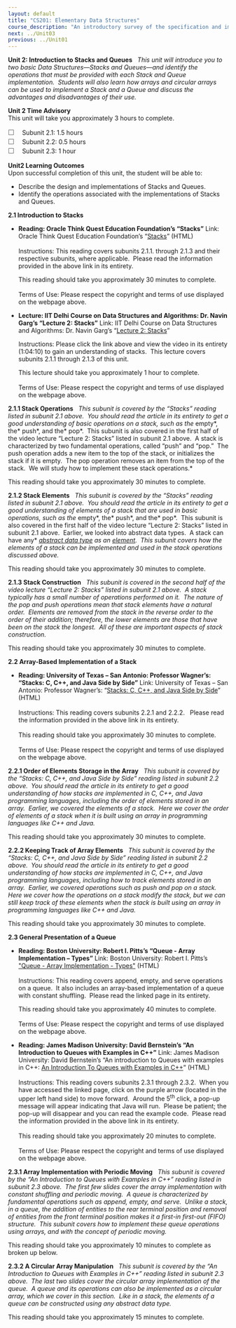```yaml
---
layout: default
title: "CS201: Elementary Data Structures"
course_description: "An introductory survey of the specification and implementation of basic abstract data types and their associated algorithms. Structures discussed include stacks, queues, lists, sorting and selection, searching, graphs, hashing, and performance tradeoffs of different implementations and asymptotic analysis of running time and memory usage."
next: ../Unit03
previous: ../Unit01
---
```

**Unit 2: Introduction to Stacks and Queues** <span id="2"></span> 
*This unit will introduce you to two basic Data Structures—Stacks and
Queues—and identify the operations that must be provided with each Stack
and Queue implementation.  Students will also learn how arrays and
circular arrays can be used to implement a Stack and a Queue and discuss
the advantages and disadvantages of their use.*

**Unit 2 Time Advisory**  
This unit will take you approximately 3 hours to complete.  
  
 <span
style="color: rgb(85, 85, 85); font-family: 'Myriad Pro', 'Gill Sans', 'Gill Sans MT', Calibri, sans-serif; font-size: 16px; line-height: 21px; text-align: left; -webkit-text-size-adjust: none; ">☐
   </span>Subunit 2.1: 1.5 hours  
 <span
style="color: rgb(85, 85, 85); font-family: 'Myriad Pro', 'Gill Sans', 'Gill Sans MT', Calibri, sans-serif; font-size: 16px; line-height: 21px; text-align: left; -webkit-text-size-adjust: none; ">☐
   </span>Subunit 2.2: 0.5 hours  
 <span
style="color: rgb(85, 85, 85); font-family: 'Myriad Pro', 'Gill Sans', 'Gill Sans MT', Calibri, sans-serif; font-size: 16px; line-height: 21px; text-align: left; -webkit-text-size-adjust: none; ">☐
   </span>Subunit 2.3: 1 hour

**Unit2 Learning Outcomes**  
Upon successful completion of this unit, the student will be able to:
-   Describe the design and implementations of Stacks and Queues.
-   Identify the operations associated with the implementations of
    Stacks and Queues.  

**2.1 Introduction to Stacks** <span id="2.1"></span> 
-   **Reading: Oracle Think Quest Education Foundation’s “Stacks”**
    Link: Oracle Think Quest Education Foundation’s
    “[Stacks](http://wayback.archive-it.org/3635/20130722193840/http://library.thinkquest.org/C005618/text/stacks.htm)”
    (HTML)  
        
     Instructions: This reading covers subunits 2.1.1. through 2.1.3 and
    their respective subunits, where applicable.  Please read the
    information provided in the above link in its entirety.  
      
     This reading should take you approximately 30 minutes to
    complete.  
        
     Terms of Use: Please respect the copyright and terms of use
    displayed on the webpage above.

-   **Lecture: IIT Delhi Course on Data Structures and Algorithms: Dr.
    Navin Garg’s “Lecture 2: Stacks”**
    Link: IIT Delhi Course on Data Structures and Algorithms: Dr. Navin
    Garg’s “[Lecture 2:
    Stacks](http://www.youtube.com/watch?v=g1USSZVWDsY)”  
      
     Instructions: Please click the link above and view the video in its
    entirety (1:04:10) to gain an understanding of stacks.  This lecture
    covers subunits 2.1.1 through 2.1.3 of this unit.      
      
     This lecture should take you approximately 1 hour to complete.  
        
     Terms of Use: Please respect the copyright and terms of use
    displayed on the webpage above.

**2.1.1 Stack Operations** <span id="2.1.1"></span> 
*This subunit is covered by the “Stacks” reading listed in subunit 2.1
above.  You should read the article in its entirety to get a good
understanding of basic operations on a stack, such as the* empty*, the*
push*, and the* pop*.  This subunit is also covered in the first half of
the video lecture “Lecture 2: Stacks” listed in subunit 2.1 above.  A
stack is characterized by two fundamental operations, called “push” and
“pop.”  The push operation adds a new item to the top of the stack, or
initializes the stack if it is empty.  The pop operation removes an item
from the top of the stack.  We will study how to implement these stack
operations.*  
  
 This reading should take you approximately 30 minutes to complete.

**2.1.2 Stack Elements** <span id="2.1.2"></span> 
*This subunit is covered by the “Stacks” reading listed in subunit 2.1
above.  You should read the article in its entirety to get a good
understanding of elements of a stack that are used in basic operations,
such as the* empty*, the* push*, and the* pop*.  This subunit is also
covered in the first half of the video lecture “Lecture 2: Stacks”
listed in subunit 2.1 above.  Earlier, we looked into abstract data
types.  A stack can have any* *[abstract data
type](http://en.wikipedia.org/wiki/Abstract_data_type "Abstract data type") as
an* [*element*](http://en.wikipedia.org/wiki/Element "Element")*.  This
subunit covers how the elements of a stack can be implemented and used
in the stack operations discussed above.*  
  
 This reading should take you approximately 30 minutes to complete.

**2.1.3 Stack Construction** <span id="2.1.3"></span> 
*This subunit is covered in the second half of the video lecture
“Lecture 2: Stacks” listed in subunit 2.1 above.  A stack typically has
a small number of operations performed on it.  The nature of the pop and
push operations mean that stack elements have a natural order.  Elements
are removed from the stack in the reverse order to the order of their
addition; therefore, the lower elements are those that have been on the
stack the longest.  All of these are important aspects of stack
construction.*  
  
 This reading should take you approximately 30 minutes to complete.

**2.2 Array-Based Implementation of a Stack** <span id="2.2"></span> 
-   **Reading: University of Texas – San Antonio: Professor Wagner’s:
    “Stacks: C, C++, and Java Side by Side”**
    Link: University of Texas – San Antonio: Professor Wagner’s:
    “[Stacks: C, C++, and Java Side by
    Side](http://www.cs.utsa.edu/~wagner/CS2213/stack/stack.html)”
    (HTML)  
        
     Instructions: This reading covers subunits 2.2.1 and 2.2.2.  
    Please read the information provided in the above link in its
    entirety.  
        
     This reading should take you approximately 30 minutes to
    complete.  
        
     Terms of Use: Please respect the copyright and terms of use
    displayed on the webpage above.

**2.2.1 Order of Elements Storage in the Array** <span
id="2.2.1"></span> 
*This subunit is covered by the “Stacks: C, C++, and Java Side by Side”
reading listed in subunit 2.2 above.  You should read the article in its
entirety to get a good understanding of how stacks are implemented in C,
C++, and Java programming languages, including the order of elements
stored in an array.  Earlier, we covered the elements of a stack.  Here
we cover the order of elements of a stack when it is built using an
array in programming languages like C++ and Java.*  
  
 This reading should take you approximately 30 minutes to complete.

**2.2.2 Keeping Track of Array Elements** <span id="2.2.2"></span> 
*This subunit is covered by the “Stacks: C, C++, and Java Side by Side”
reading listed in subunit 2.2 above.  You should read the article in its
entirety to get a good understanding of how stacks are implemented in C,
C++, and Java programming languages, including how to track elements
stored in an array.  Earlier, we covered operations such as push and pop
on a stack.  Here we cover how the operations on a stack modify the
stack, but we can still keep track of these elements when the stack is
built using an array in programming languages like C++ and Java.*  
  
 This reading should take you approximately 30 minutes to complete.

**2.3 General Presentation of a Queue** <span id="2.3"></span> 
-   **Reading: Boston University: Robert I. Pitts’s “Queue - Array
    Implementation – Types”**
    Link: Boston University: Robert I. Pitts’s ["Queue - Array
    Implementation -
    Types"](http://www.cs.bu.edu/teaching/c/queue/array/types.html)
    (HTML)  
        
     Instructions: This reading covers append, empty, and serve
    operations on a queue.  It also includes an array-based
    implementation of a queue with constant shuffling.  Please read the
    linked page in its entirety.  
      
     This reading should take you approximately 40 minutes to
    complete.  
        
     Terms of Use: Please respect the copyright and terms of use
    displayed on the webpage above.

-   **Reading: James Madison University: David Bernstein’s “An
    Introduction to Queues with Examples in C++”**
    Link: James Madison University: David Bernstein’s “An introduction
    to Queues with examples in C++: [An Introduction To Queues with
    Examples in
    C++](https://users.cs.jmu.edu/bernstdh/web/common/lectures/slides_cpp_arrayqueue.php)”
    (HTML)  
        
     Instructions: This reading covers subunits 2.3.1 through 2.3.2. 
    When you have accessed the linked page, click on the purple arrow
    (located in the upper left hand side) to move forward.  Around the
    5<sup>th</sup> click, a pop-up message will appear indicating that
    Java will run.  Please be patient; the pop-up will disappear and you
    can read the example code.  Please read the information provided in
    the above link in its entirety.  
        
     This reading should take you approximately 20 minutes to
    complete.  
        
     Terms of Use: Please respect the copyright and terms of use
    displayed on the webpage above.

**2.3.1 Array Implementation with Periodic Moving** <span
id="2.3.1"></span> 
*This subunit is covered by the “An Introduction to Queues with Examples
in C++” reading listed in subunit 2.3 above.  The first few slides cover
the array implementation with constant shuffling and periodic moving.  A
queue is characterized by fundamental operations such as append, empty,
and serve.  Unlike a stack, in a queue, the addition of entities to the
rear terminal position and removal of entities from the front terminal
position makes it a first-in first-out (FIFO) structure.  This subunit
covers how to implement these queue operations using arrays, and with
the concept of periodic moving.*  
  
 This reading should take you approximately 10 minutes to complete as
broken up below.

**2.3.2 A Circular Array Manipulation** <span id="2.3.2"></span> 
*This subunit is covered by the “An Introduction to Queues with Examples
in C++” reading listed in subunit 2.3 above.  The last two slides cover
the circular array implementation of the queue.  A queue and its
operations can also be implemented as a circular array, which we cover
in this section.  Like in a stack, the elements of a queue can be
constructed using any abstract data type.*  
  
 This reading should take you approximately 15 minutes to complete.


